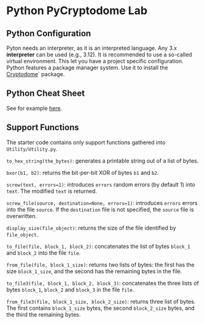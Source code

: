 # Python PyCryptodome Lab

## Python Configuration
Pyton needs an interpreter, as it is an interpreted language.
Any 3.x **interpreter** can be used (e.g., 3.12). It is recommended to use a so-called virtual environment. This let you have a project specific configuration.
Python features a package manager system. Use it to install the [Cryptodome](https://www.pycryptodome.org/)` package.

## Python Cheat Sheet

See for example [here](https://perso.limsi.fr/pointal/_media/python:cours:mementopython3-english.pdf).

## Support Functions
The starter code contains only support functions gathered into `Utility/Utility.py`.

`to_hex_string(the_bytes)`:   generates a printable string out of a list of bytes.

 `bxor(b1, b2)`:  returns the bit-per-bit XOR of bytes `b1` and `b2`.
     
`screw(text, errors=1)`:  introduces `errors` random errors (by default 1) into `text`. The modified `text` is returned.
    
`screw_file(source, destination=None, errors=1)`:  introduces `errors` errors into the file `source`. If the `destination` file is not specified, the `source` file is overwritten.

`display_size(file_object)`:  returns the size of the file identified by `file_object`.
    
`to_file(file, block_1, block_2)`:  concatenates the list of bytes `block_1` and `block_2` into the file `file`.

`from_file(file, block_1_size)`:  returns two lists of bytes: the first has the size `block_1_size`, and the second has the remaining bytes in the file.
  
 `to_file3(file, block_1, block_2, block_3)`:  concatenates the three lists of bytes `block_1`, `block_2` and `block_3` in the file `file`.
  
`from_file3(file, block_1_size, block_2_size)`:  returns three list of bytes. The first contains `block_1_size` bytes, the second `block_2_size` bytes, and the third the remaining bytes.
 
